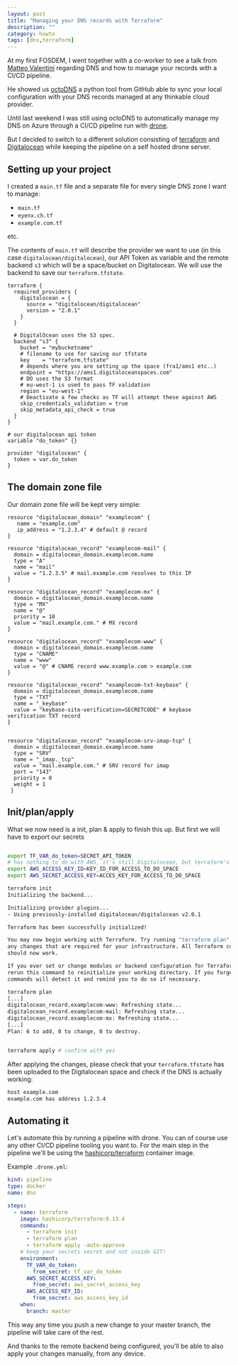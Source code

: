 ```yaml
---
layout: post
title: "Managing your DNS records with Terraform"
description: ""
category: howto
tags: [dns,terraform]
---
```


At my first FOSDEM, I went together with a co-worker to see a talk from [Matteo Valentini](https://github.com/Amygos) regarding DNS and how to manage your records with a CI/CD pipeline.

He showed us [octoDNS](https://github.com/github/octodns) a python tool from GitHub able to sync your local configuration with your DNS records managed at any thinkable cloud provider.

Until last weekend I was still using octoDNS to automatically manage my DNS on Azure through a CI/CD pipeline run with [drone](https://drone.io).

But I decided to switch to a different solution consisting of [terraform](https://terraform.io) and [Digitalocean](https://digitalocean.com) while keeping the pipeline on a self hosted drone server.

## Setting up your project

I created a `main.tf` file and a separate file for every single DNS zone I want to manage:

* `main.tf`
* `eyenx.ch.tf`
* `example.com.tf`

etc.

The contents of `main.tf` will describe the provider we want to use (in this case `digitalocean/digitalocean`), our API Token as variable and the remote backend `s3` which will be a space/bucket on Digitalocean. We will use the backend to save our `terraform.tfstate`.

```hcl
terraform {
  required_providers {
    digitalocean = {
      source = "digitalocean/digitalocean"
      version = "2.0.1"
    }
  }

  # DigitalOcean uses the S3 spec.
  backend "s3" {
    bucket = "mybucketname"
    # filename to use for saving our tfstate
    key    = "terraform.tfstate" 
    # depends where you are setting up the space (fra1/ams1 etc..)
    endpoint = "https://ams1.digitaloceanspaces.com" 
    # DO uses the S3 format
    # eu-west-1 is used to pass TF validation
    region = "eu-west-1" 
    # Deactivate a few checks as TF will attempt these against AWS
    skip_credentials_validation = true
    skip_metadata_api_check = true
  }
}

# our digitalocean api token
variable "do_token" {} 

provider "digitalocean" {
  token = var.do_token 
}

```

## The domain zone file

Our domain zone file will be kept very simple:

```hcl
resource "digitalocean_domain" "examplecom" {
   name = "example.com"
   ip_address = "1.2.3.4" # default @ record
}

resource "digitalocean_record" "examplecom-mail" {
  domain = digitalocean_domain.examplecom.name
  type = "A"
  name = "mail"
  value = "1.2.3.5" # mail.example.com resolves to this IP
}

resource "digitalocean_record" "examplecom-mx" {
  domain = digitalocean_domain.examplecom.name
  type = "MX"
  name = "@"
  priority = 10
  value = "mail.example.com." # MX record
}

resource "digitalocean_record" "examplecom-www" {
  domain = digitalocean_domain.examplecom.name
  type = "CNAME"
  name = "www"
  value = "@" # CNAME record www.example.com > example.com
}

resource "digitalocean_record" "examplecom-txt-keybase" {
  domain = digitalocean_domain.examplecom.name
  type = "TXT"
  name = "_keybase"
  value = "keybase-site-verification=SECRETCODE" # keybase verification TXT record
}


resource "digitalocean_record" "examplecom-srv-imap-tcp" {
  domain = digitalocean_domain.examplecom.name
  type = "SRV"
  name = "_imap._tcp"
  value = "mail.example.com." # SRV record for imap
  port = "143"
  priority = 0
  weight = 1
 }
```

## Init/plan/apply

What we now need is a init, plan & apply to finish this up. But first we will have to export our secrets

```bash

export TF_VAR_do_token=SECRET_API_TOKEN
# has nothing to do with AWS, it's still Digitalocean, but terraform's s3 backend reads this
export AWS_ACCESS_KEY_ID=KEY_ID_FOR_ACCESS_TO_DO_SPACE 
export AWS_SECRET_ACCESS_KEY=ACCES_KEY_FOR_ACCESS_TO_DO_SPACE 

terraform init
Initializing the backend...

Initializing provider plugins...
- Using previously-installed digitalocean/digitalocean v2.0.1

Terraform has been successfully initialized!

You may now begin working with Terraform. Try running "terraform plan" to see
any changes that are required for your infrastructure. All Terraform commands
should now work.

If you ever set or change modules or backend configuration for Terraform,
rerun this command to reinitialize your working directory. If you forget, other
commands will detect it and remind you to do so if necessary.

terraform plan
[...]
digitalocean_record.examplecom-www: Refreshing state... 
digitalocean_record.examplecom-mail: Refreshing state...
digitalocean_record.examplecom-mx: Refreshing state... 
[...]
Plan: 6 to add, 0 to change, 0 to destroy.


terraform apply # confirm with yes
```

After applying the changes, please check that your `terraform.tfstate` has been uploaded to the Digitalocean space and check if the DNS is actually working:

```bash
host example.com
example.com has address 1.2.3.4
```


## Automating it

Let's automate this by running a pipeline with drone. You can of course use any other CI/CD pipeline tooling you want to. For the main step in the pipeline we'll be using the [hashicorp/terraform](hub.docker.com/r/hashicorp/terraform) container image.

Example `.drone.yml`:

```yaml
kind: pipeline
type: docker
name: dns

steps:
  - name: terraform
    image: hashicorp/terraform:0.13.4
    commands:
      - terraform init
      - terraform plan
      - terraform apply -auto-approve
    # keep your secrets secret and not inside GIT!
    environment:
      TF_VAR_do_token:
        from_secret: tf_var_do_token
      AWS_SECRET_ACCESS_KEY:
        from_secret: aws_secret_access_key
      AWS_ACCESS_KEY_ID:
        from_secret: aws_access_key_id
    when:
      branch: master
```

This way any time you push a new change to your master branch, the pipeline will take care of the rest.

And thanks to the remote backend being configured, you'll be able to also apply your changes manually, from any device.
